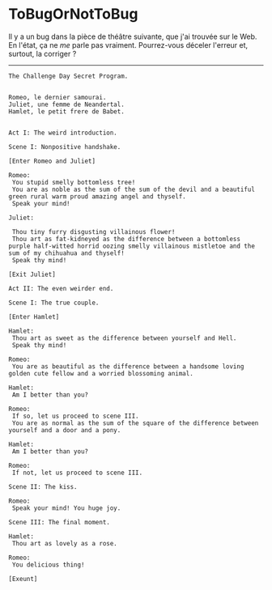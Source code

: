 # ToBugOrNotToBug

Il y a un bug dans la pièce de théâtre suivante, que j'ai trouvée sur le Web.
En l'état, ça ne _me_ parle pas vraiment. Pourrez-vous déceler l'erreur et, surtout, la corriger ?

--- 

    The Challenge Day Secret Program.

    
    Romeo, le dernier samourai.
    Juliet, une femme de Neandertal.
    Hamlet, le petit frere de Babet.


    Act I: The weird introduction.

    Scene I: Nonpositive handshake.

    [Enter Romeo and Juliet]

    Romeo:
     You stupid smelly bottomless tree!
     You are as noble as the sum of the sum of the devil and a beautiful green rural warm proud amazing angel and thyself.
     Speak your mind!

    Juliet:

     Thou tiny furry disgusting villainous flower!
     Thou art as fat-kidneyed as the difference between a bottomless purple half-witted horrid oozing smelly villainous mistletoe and the sum of my chihuahua and thyself!
     Speak thy mind!
 
    [Exit Juliet] 

    Act II: The even weirder end.

    Scene I: The true couple.
    
    [Enter Hamlet]

    Hamlet:
     Thou art as sweet as the difference between yourself and Hell.
     Speak thy mind!
 
    Romeo:
     You are as beautiful as the difference between a handsome loving golden cute fellow and a worried blossoming animal. 
 
    Hamlet: 
     Am I better than you?
 
    Romeo: 
     If so, let us proceed to scene III. 
     You are as normal as the sum of the square of the difference between yourself and a door and a pony.
 
    Hamlet: 
     Am I better than you?
 
    Romeo: 
     If not, let us proceed to scene III. 

    Scene II: The kiss. 

    Romeo:
     Speak your mind! You huge joy.

    Scene III: The final moment.

    Hamlet: 
     Thou art as lovely as a rose.
 
    Romeo: 
     You delicious thing!

    [Exeunt]
